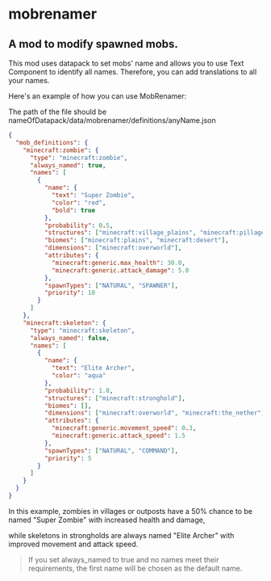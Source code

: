# mobrenamer

## A mod to modify spawned mobs.

This mod uses datapack to set mobs' name and allows you to use Text Component to identify all names.
Therefore, you can add translations to all your names.

Here's an example of how you can use MobRenamer:

The path of the file should be nameOfDatapack/data/mobrenamer/definitions/anyName.json
```json
{
  "mob_definitions": {
    "minecraft:zombie": {
      "type": "minecraft:zombie",
      "always_named": true,
      "names": [
        {
          "name": {
            "text": "Super Zombie",
            "color": "red",
            "bold": true
          },
          "probability": 0.5,
          "structures": ["minecraft:village_plains", "minecraft:pillager_outpost"],
          "biomes": ["minecraft:plains", "minecraft:desert"],
          "dimensions": ["minecraft:overworld"],
          "attributes": {
            "minecraft:generic.max_health": 30.0,
            "minecraft:generic.attack_damage": 5.0
          },
          "spawnTypes": ["NATURAL", "SPAWNER"],
          "priority": 10
        }
      ]
    },
    "minecraft:skeleton": {
      "type": "minecraft:skeleton",
      "always_named": false,
      "names": [
        {
          "name": {
            "text": "Elite Archer",
            "color": "aqua"
          },
          "probability": 1.0,
          "structures": ["minecraft:stronghold"],
          "biomes": [],
          "dimensions": ["minecraft:overworld", "minecraft:the_nether"],
          "attributes": {
            "minecraft:generic.movement_speed": 0.3,
            "minecraft:generic.attack_speed": 1.5
          },
          "spawnTypes": ["NATURAL", "COMMAND"],
          "priority": 5
        }
      ]
    }
  }
}
```
In this example, zombies in villages or outposts have a 50% chance to be named "Super Zombie" with increased health and damage,

while skeletons in strongholds are always named "Elite Archer" with improved movement and attack speed.

> If you set always_named to true and no names meet their requirements, the first name will be chosen as the default name.